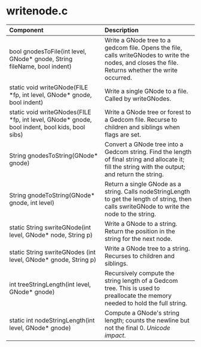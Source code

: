 # writenode.c
|Component|Description|
|:---|:---|
|bool gnodesToFile(int level, GNode* gnode, String fileName, bool indent)|Write a GNode tree to a gedcom file. Opens the file, calls writeGNodes to write the nodes, and closes the file. Returns whether the write occurred.|
|static void writeGNode(FILE \*fp, int level, GNode* gnode, bool indent)|Write a single GNode to a file. Called by writeGNodes.|
|static void writeGNodes(FILE \*fp, int level, GNode* gnode, bool indent, bool kids, bool sibs)|Write a GNode tree or forest to a Gedcom file. Recurse to children and siblings when flags are set.|
|String gnodesToString(GNode* gnode)|Convert a GNode tree into a Gedcom string. Find the length of final string and allocate it; fill the string with the output; and return the string.|
|String gnodeToString(GNode* gnode, int level)|Return a single GNode as a string. Calls nodeStringLength to get the length of string, then calls swriteGNode to write the node to the string.|
|static String swriteGNode(int level, GNode* node, String p)|Write a GNode to a string. Return the  position in the string for the next node.|
|static String swriteGNodes (int level, GNode* gnode, String p)|Write a GNode tree to a string. Recurses to children and siblings.|
|int treeStringLength(int level, GNode* gnode)|Recursively compute the string length of a Gedcom tree. This is used to preallocate the memory needed to hold the full string.|
|static int nodeStringLength(int level, GNode* gnode)|Compute a GNode's string length; counts the newline but not the final 0. *Unicode impact*.|
